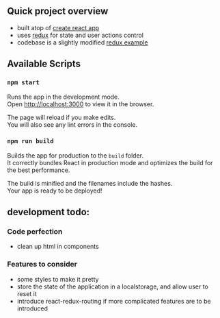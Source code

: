 ## Quick project overview

- built atop of [create react app](https://github.com/facebookincubator/create-react-app)
- uses [redux](http://redux.js.org/) for state and user actions control
- codebase is a slightly modified [redux example](https://github.com/reactjs/redux/tree/master/examples/todos)

## Available Scripts

### `npm start`

Runs the app in the development mode.<br>
Open [http://localhost:3000](http://localhost:3000) to view it in the browser.

The page will reload if you make edits.<br>
You will also see any lint errors in the console.

### `npm run build`

Builds the app for production to the `build` folder.<br>
It correctly bundles React in production mode and optimizes the build for the best performance.

The build is minified and the filenames include the hashes.<br>
Your app is ready to be deployed!

## development todo:

### Code perfection

- clean up html in components

### Features to consider

- some styles to make it pretty
- store the state of the application in a localstorage, and allow user to reset it
- introduce react-redux-routing if more complicated features are to be introduced
